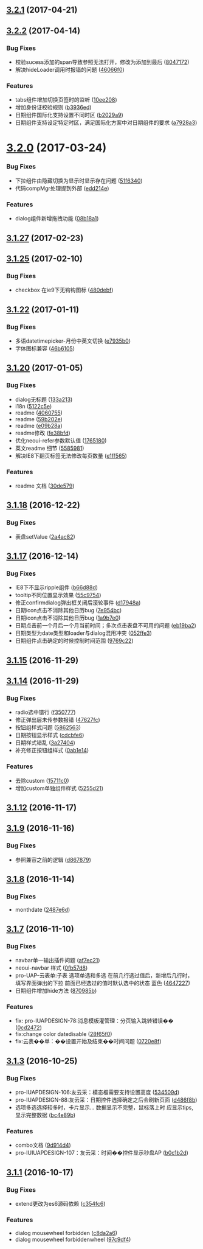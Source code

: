 <a name="3.2.1"></a>
## [3.2.1](https://github.com/iuap-design/tinper-neoui/compare/v3.2.2...v3.2.1) (2017-04-21)



<a name="3.2.2"></a>
## [3.2.2](https://github.com/iuap-design/tinper-neoui/compare/v3.2.0...v3.2.2) (2017-04-14)


### Bug Fixes

* 校验sucess添加的span导致参照无法打开，修改为添加到最后 ([8047172](https://github.com/iuap-design/tinper-neoui/commit/8047172))
* 解决hideLoader调用时报错的问题 ([46066f0](https://github.com/iuap-design/tinper-neoui/commit/46066f0))


### Features

* tabs组件增加切换页签时的监听 ([10ee208](https://github.com/iuap-design/tinper-neoui/commit/10ee208))
* 增加身份证校验规则 ([b3936ed](https://github.com/iuap-design/tinper-neoui/commit/b3936ed))
* 日期组件国际化支持设置不同时区 ([b2029a9](https://github.com/iuap-design/tinper-neoui/commit/b2029a9))
* 日期组件支持设定特定时区，满足国际化方案中对日期组件的要求 ([a7928a3](https://github.com/iuap-design/tinper-neoui/commit/a7928a3))



<a name="3.2.0"></a>
# [3.2.0](https://github.com/iuap-design/tinper-neoui/compare/v3.1.27...v3.2.0) (2017-03-24)


### Bug Fixes

* 下拉组件由隐藏切换为显示时显示存在问题 ([51f6340](https://github.com/iuap-design/tinper-neoui/commit/51f6340))
* 代码compMgr处理提到外部 ([edd214e](https://github.com/iuap-design/tinper-neoui/commit/edd214e))


### Features

* dialog组件新增拖拽功能 ([08b18a1](https://github.com/iuap-design/tinper-neoui/commit/08b18a1))



<a name="3.1.27"></a>
## [3.1.27](https://github.com/iuap-design/tinper-neoui/compare/v3.1.26...v3.1.27) (2017-02-23)



<a name="3.1.25"></a>
## [3.1.25](https://github.com/iuap-design/tinper-neoui/compare/v3.1.22...v3.1.25) (2017-02-10)


### Bug Fixes

* checkbox 在ie9下无钩钩图标 ([480debf](https://github.com/iuap-design/tinper-neoui/commit/480debf))



<a name="3.1.22"></a>
## [3.1.22](https://github.com/iuap-design/tinper-neoui/compare/v3.1.21...v3.1.22) (2017-01-11)


### Bug Fixes

* 多语datetimepicker-月份中英文切换 ([e7935b0](https://github.com/iuap-design/tinper-neoui/commit/e7935b0))
* 字体图标兼容 ([46b6105](https://github.com/iuap-design/tinper-neoui/commit/46b6105))



<a name="3.1.20"></a>
## [3.1.20](https://github.com/iuap-design/tinper-neoui/compare/v3.1.19...v3.1.20) (2017-01-05)


### Bug Fixes

* dialog无标题 ([133a213](https://github.com/iuap-design/tinper-neoui/commit/133a213))
* i18n ([5122c5e](https://github.com/iuap-design/tinper-neoui/commit/5122c5e))
* readme ([4060755](https://github.com/iuap-design/tinper-neoui/commit/4060755))
* readme ([59b202e](https://github.com/iuap-design/tinper-neoui/commit/59b202e))
* readme ([e09b28a](https://github.com/iuap-design/tinper-neoui/commit/e09b28a))
* readme修改 ([fe38bfd](https://github.com/iuap-design/tinper-neoui/commit/fe38bfd))
* 优化neoui-refer参数默认值 ([1765180](https://github.com/iuap-design/tinper-neoui/commit/1765180))
* 英文readme 细节 ([5585981](https://github.com/iuap-design/tinper-neoui/commit/5585981))
* 解决IE8下翻页标签无法修改每页数量 ([e1ff565](https://github.com/iuap-design/tinper-neoui/commit/e1ff565))


### Features

* readme 文档 ([30de579](https://github.com/iuap-design/tinper-neoui/commit/30de579))



<a name="3.1.18"></a>
## [3.1.18](https://github.com/iuap-design/tinper-neoui/compare/v3.1.17...v3.1.18) (2016-12-22)


### Bug Fixes

* 表盘setValue ([2a4ac82](https://github.com/iuap-design/tinper-neoui/commit/2a4ac82))



<a name="3.1.17"></a>
## [3.1.17](https://github.com/iuap-design/tinper-neoui/compare/v3.1.16...v3.1.17) (2016-12-14)


### Bug Fixes

* IE8下不显示ripple组件 ([b66d88d](https://github.com/iuap-design/tinper-neoui/commit/b66d88d))
* tooltip不同位置显示效果 ([55c9754](https://github.com/iuap-design/tinper-neoui/commit/55c9754))
* 修正confirmdialog弹出框关闭后滚轮事件 ([d17948a](https://github.com/iuap-design/tinper-neoui/commit/d17948a))
* 日期icon点击不消除其他日历bug ([7e954bc](https://github.com/iuap-design/tinper-neoui/commit/7e954bc))
* 日期icon点击不消除其他日历bug ([1a9b7e0](https://github.com/iuap-design/tinper-neoui/commit/1a9b7e0))
* 日期点击前一个月后一个月当前时间；多次点击表盘不可用的问题 ([eb19ba2](https://github.com/iuap-design/tinper-neoui/commit/eb19ba2))
* 日期类型为date类型和loader与dialog混用冲突 ([052ffe3](https://github.com/iuap-design/tinper-neoui/commit/052ffe3))
* 日期组件点击确定的时候控制时间范围 ([9769c22](https://github.com/iuap-design/tinper-neoui/commit/9769c22))



<a name="3.1.15"></a>
## [3.1.15](https://github.com/iuap-design/tinper-neoui/compare/v3.1.14...v3.1.15) (2016-11-29)



<a name="3.1.14"></a>
## [3.1.14](https://github.com/iuap-design/tinper-neoui/compare/v3.1.13...v3.1.14) (2016-11-29)


### Bug Fixes

* radio选中错行 ([f350777](https://github.com/iuap-design/tinper-neoui/commit/f350777))
* 修正弹出层未传参数报错 ([47627fc](https://github.com/iuap-design/tinper-neoui/commit/47627fc))
* 按钮组样式问题 ([5862563](https://github.com/iuap-design/tinper-neoui/commit/5862563))
* 日期按钮显示样式 ([cdcbfe6](https://github.com/iuap-design/tinper-neoui/commit/cdcbfe6))
* 日期样式错乱 ([3a27404](https://github.com/iuap-design/tinper-neoui/commit/3a27404))
* 补充修正按钮组样式 ([0ab1e14](https://github.com/iuap-design/tinper-neoui/commit/0ab1e14))


### Features

* 去除custom ([15711c0](https://github.com/iuap-design/tinper-neoui/commit/15711c0))
* 增加custom单独组件样式 ([5255d21](https://github.com/iuap-design/tinper-neoui/commit/5255d21))



<a name="3.1.12"></a>
## [3.1.12](https://github.com/iuap-design/tinper-neoui/compare/v3.1.9...v3.1.12) (2016-11-17)



<a name="3.1.9"></a>
## [3.1.9](https://github.com/iuap-design/tinper-neoui/compare/v3.1.8...v3.1.9) (2016-11-16)


### Bug Fixes

* 参照兼容之前的逻辑 ([d867879](https://github.com/iuap-design/tinper-neoui/commit/d867879))



<a name="3.1.8"></a>
## [3.1.8](https://github.com/iuap-design/tinper-neoui/compare/v3.1.7...v3.1.8) (2016-11-14)


### Bug Fixes

* monthdate ([2487e6d](https://github.com/iuap-design/tinper-neoui/commit/2487e6d))



<a name="3.1.7"></a>
## [3.1.7](https://github.com/iuap-design/tinper-neoui/compare/v3.1.3...v3.1.7) (2016-11-10)


### Bug Fixes

* navbar单一输出插件问题 ([af7ec21](https://github.com/iuap-design/tinper-neoui/commit/af7ec21))
* neoui-navbar 样式 ([0fb57d8](https://github.com/iuap-design/tinper-neoui/commit/0fb57d8))
* pro-UAP-云表单:子表 选项单选和多选 在前几行选过值后，新增后几行时，填写界面弹出的下拉 前面已经选过的值时默认选中的状态 蓝色 ([4647227](https://github.com/iuap-design/tinper-neoui/commit/4647227))
* 日期组件增加hide方法 ([870985b](https://github.com/iuap-design/tinper-neoui/commit/870985b))


### Features

* fix: pro-IUAPDESIGN-78:消息模板灌管理：分页输入跳转错误�� ([0cd2472](https://github.com/iuap-design/tinper-neoui/commit/0cd2472))
* fix:change color datedisable ([28f65f0](https://github.com/iuap-design/tinper-neoui/commit/28f65f0))
* fix:云表��单：��设置开始及结束��时间问题 ([0720e8f](https://github.com/iuap-design/tinper-neoui/commit/0720e8f))



<a name="3.1.3"></a>
## [3.1.3](https://github.com/iuap-design/tinper-neoui/compare/v3.1.1...v3.1.3) (2016-10-25)


### Bug Fixes

* pro-IUAPDESIGN-106:友云采：模态框需要支持设置高度 ([534509d](https://github.com/iuap-design/tinper-neoui/commit/534509d))
* pro-IUAPDESIGN-88:友云采：日期控件选择确定之后会刷新页面 ([d486f8b](https://github.com/iuap-design/tinper-neoui/commit/d486f8b))
* 选项多选选择较多时，卡片显示... 数据显示不完整，鼠标落上时 应显示tips,显示完整数据 ([bc4e89b](https://github.com/iuap-design/tinper-neoui/commit/bc4e89b))


### Features

* combo文档 ([9d914d4](https://github.com/iuap-design/tinper-neoui/commit/9d914d4))
* pro-IUIUAPDESIGN-107：友云采：时间��控件显示秒盘AP ([b0c1b2d](https://github.com/iuap-design/tinper-neoui/commit/b0c1b2d))



<a name="3.1.1"></a>
## [3.1.1](https://github.com/iuap-design/tinper-neoui/compare/97c9df4...v3.1.1) (2016-10-17)


### Bug Fixes

* extend更改为es6源码依赖 ([c354fc6](https://github.com/iuap-design/tinper-neoui/commit/c354fc6))


### Features

* dialog mousewheel forbidden ([c8da2a6](https://github.com/iuap-design/tinper-neoui/commit/c8da2a6))
* dialog mousewheel forbiddenwheel ([97c9df4](https://github.com/iuap-design/tinper-neoui/commit/97c9df4))



